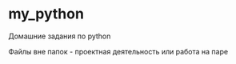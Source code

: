 # my_python
Домашние задания по python

Файлы вне папок - проектная деятельность или работа на паре
